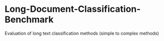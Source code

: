 # Long-Document-Classification-Benchmark
Evaluation of long text classification methods (simple to complex methods)
